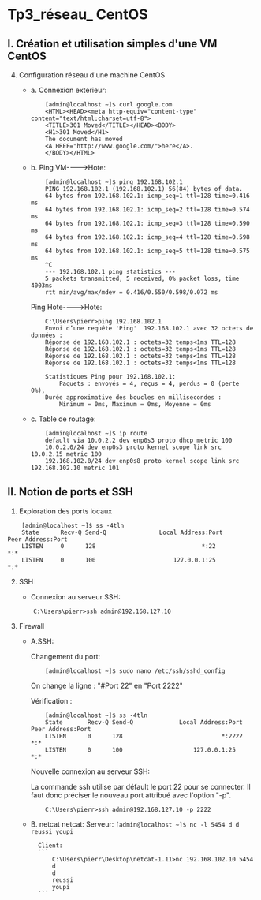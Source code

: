 # Tp3_réseau_ CentOS

## I. Création et utilisation simples d'une VM CentOS

4. Configuration réseau d'une machine CentOS

    * a. Connexion exterieur:
        ```
            [admin@localhost ~]$ curl google.com
            <HTML><HEAD><meta http-equiv="content-type" content="text/html;charset=utf-8">
            <TITLE>301 Moved</TITLE></HEAD><BODY>
            <H1>301 Moved</H1>
            The document has moved
            <A HREF="http://www.google.com/">here</A>.
            </BODY></HTML>
        ```

    * b. Ping VM---->Hote:
        ```
            [admin@localhost ~]$ ping 192.168.102.1
            PING 192.168.102.1 (192.168.102.1) 56(84) bytes of data.
            64 bytes from 192.168.102.1: icmp_seq=1 ttl=128 time=0.416 ms
            64 bytes from 192.168.102.1: icmp_seq=2 ttl=128 time=0.574 ms
            64 bytes from 192.168.102.1: icmp_seq=3 ttl=128 time=0.590 ms
            64 bytes from 192.168.102.1: icmp_seq=4 ttl=128 time=0.598 ms
            64 bytes from 192.168.102.1: icmp_seq=5 ttl=128 time=0.575 ms
            ^C
            --- 192.168.102.1 ping statistics ---
            5 packets transmitted, 5 received, 0% packet loss, time 4003ms
            rtt min/avg/max/mdev = 0.416/0.550/0.598/0.072 ms
        ```
        Ping Hote---->Hote:
        ```
            C:\Users\pierr>ping 192.168.102.1  
            Envoi d’une requête 'Ping'  192.168.102.1 avec 32 octets de données :
            Réponse de 192.168.102.1 : octets=32 temps<1ms TTL=128
            Réponse de 192.168.102.1 : octets=32 temps<1ms TTL=128
            Réponse de 192.168.102.1 : octets=32 temps<1ms TTL=128
            Réponse de 192.168.102.1 : octets=32 temps<1ms TTL=128

            Statistiques Ping pour 192.168.102.1:
                Paquets : envoyés = 4, reçus = 4, perdus = 0 (perte 0%),
            Durée approximative des boucles en millisecondes :
                Minimum = 0ms, Maximum = 0ms, Moyenne = 0ms
        ```  
    * c. Table de routage:
        ```
            [admin@localhost ~]$ ip route
            default via 10.0.2.2 dev enp0s3 proto dhcp metric 100
            10.0.2.0/24 dev enp0s3 proto kernel scope link src 10.0.2.15 metric 100
            192.168.102.0/24 dev enp0s8 proto kernel scope link src 192.168.102.10 metric 101      
        ```

## II. Notion de ports et SSH

1. Exploration des ports locaux

```
    [admin@localhost ~]$ ss -4tln
    State      Recv-Q Send-Q               Local Address:Port                              Peer Address:Port
    LISTEN     0      128                              *:22                                           *:*
    LISTEN     0      100                      127.0.0.1:25                                           *:*
```

2. SSH
    * Connexion au serveur SSH:
    ```
        C:\Users\pierr>ssh admin@192.168.127.10
    ```

3. Firewall

    * A.SSH:

        Changement du port:
        ```
            [admin@localhost ~]$ sudo nano /etc/ssh/sshd_config
        ```
        On change la ligne : "#Port 22" en "Port 2222"

        Vérification :
        ```
            [admin@localhost ~]$ ss -4tln
            State       Recv-Q Send-Q             Local Address:Port                            Peer Address:Port
            LISTEN      0      128                            *:2222                                       *:*
            LISTEN      0      100                    127.0.0.1:25                                         *:*
        ```

        Nouvelle connexion au serveur SSH:

        La commande ssh utilise par défault le port 22 pour se connecter. Il faut donc préciser le nouveau port attribué avec l'option "-p".
        ```
            C:\Users\pierr>ssh admin@192.168.127.10 -p 2222
        ```

    * B. netcat
        netcat:
            Serveur:
            ```
                [admin@localhost ~]$ nc -l 5454
                d
                d
                reussi
                youpi
            ```

            Client:
            ```
                C:\Users\pierr\Desktop\netcat-1.11>nc 192.168.102.10 5454
                d
                d
                reussi
                youpi
            ```
